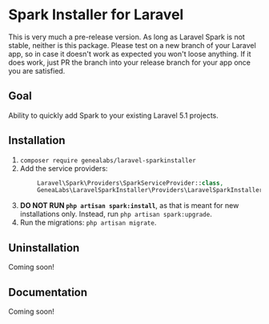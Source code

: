 # Spark Installer for Laravel
This is very much a pre-release version. As long as Laravel Spark is not stable, neither is this package. Please test 
 on a new branch of your Laravel app, so in case it doesn't work as expected you won't loose anything. If it does work,
 just PR the branch into your release branch for your app once you are satisfied.
 
## Goal
Ability to quickly add Spark to your existing Laravel 5.1 projects.

## Installation
1. `composer require genealabs/laravel-sparkinstaller`
2. Add the service providers:
  ```php
          Laravel\Spark\Providers\SparkServiceProvider::class,
          GeneaLabs\LaravelSparkInstaller\Providers\LaravelSparkInstallerServiceProvider::class,
  ```
3. **DO NOT RUN `php artisan spark:install`**, as that is meant for new installations only. Instead, run `php artisan spark:upgrade`.
4. Run the migrations: `php artisan migrate`.

## Uninstallation
Coming soon!

## Documentation
Coming soon!
